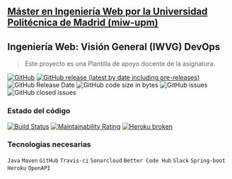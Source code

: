 ## [Máster en Ingeniería Web por la Universidad Politécnica de Madrid (miw-upm)](http://miw.etsisi.upm.es)
## Ingeniería Web: Visión General (IWVG) DevOps
> Este proyecto es una Plantilla de apoyo docente de la asignatura.

[![GitHub](https://img.shields.io/github/license/oriolbernal/ebook-libraries?color=informational)](https://github.com/oriolbernal/ebook-libraries/blob/master/LICENSE.md)
[![GitHub release (latest by date including pre-releases)](https://img.shields.io/github/v/release/oriolbernal/ebook-libraries?color=informational)](https://github.com/oriolbernal/ebook-libraries/releases)
![GitHub Release Date](https://img.shields.io/github/release-date/oriolbernal/ebook-libraries?color=informational)
![GitHub code size in bytes](https://img.shields.io/github/languages/code-size/oriolbernal/ebook-libraries)
![GitHub issues](https://img.shields.io/github/issues/oriolbernal/ebook-libraries?color=important)
![GitHub closed issues](https://img.shields.io/github/issues-closed/oriolbernal/ebook-libraries?color=informational)

### Estado del código
[![Build Status](https://travis-ci.org/oriolbernal/ebook-libraries.svg?branch=develop)](https://travis-ci.org/oriolbernal/ebook-libraries)
[![Maintainability Rating](https://sonarcloud.io/api/project_badges/measure?project=com.obernalpo%3Aebook-libraries&metric=sqale_rating)](https://sonarcloud.io/dashboard?id=com.obernalpo%3Aebook-libraries)
[![Heroku broken](https://ebook-libraries.herokuapp.com/system/version-badge)](https://ebook-libraries.herokuapp.com/swagger-ui.html)

### Tecnologías necesarias
`Java` `Maven` `GitHub` `Travis-ci` `Sonarcloud` `Better Code Hub` `Slack` `Spring-boot` `Heroku` `OpenAPI`

